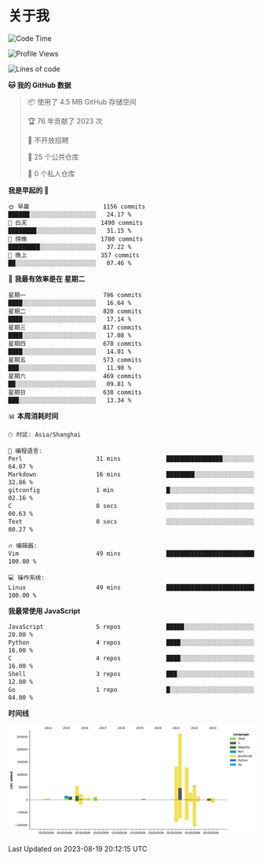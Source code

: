 # 关于我

<!--START_SECTION:waka-->
![Code Time](http://img.shields.io/badge/Code%20Time-801%20hrs%2018%20mins-blue)

![Profile Views](http://img.shields.io/badge/%E4%B8%AA%E4%BA%BA%E8%B5%84%E6%96%99%E8%A7%82%E7%9C%8B%E6%AC%A1%E6%95%B0-7-blue)

![Lines of code](https://img.shields.io/badge/%E4%BB%8E%E3%80%8CHello%20World%E3%80%8D%E8%B5%B7%E6%88%91%E5%B7%B2%E7%BB%8F%E5%86%99%E4%BA%86-760.8%20thousand%20%E8%A1%8C%E4%BB%A3%E7%A0%81-blue)

**🐱 我的 GitHub 数据** 

> 📦  使用了 4.5 MB GitHub 存储空间 
 > 
> 🏆 76 年贡献了 2023 次
 > 
> 🚫 不开放招聘
 > 
> 📜 25 个公共仓库 
 > 
> 🔑 0 个私人仓库 
 > 
**我是早起的 🐤** 

```text
🌞 早晨                     1156 commits        ██████░░░░░░░░░░░░░░░░░░░   24.17 % 
🌆 白天                     1490 commits        ████████░░░░░░░░░░░░░░░░░   31.15 % 
🌃 傍晚                     1780 commits        █████████░░░░░░░░░░░░░░░░   37.22 % 
🌙 晚上                     357 commits         ██░░░░░░░░░░░░░░░░░░░░░░░   07.46 % 
```
📅 **我最有效率是在 星期二** 

```text
星期一                      796 commits         ████░░░░░░░░░░░░░░░░░░░░░   16.64 % 
星期二                      820 commits         ████░░░░░░░░░░░░░░░░░░░░░   17.14 % 
星期三                      817 commits         ████░░░░░░░░░░░░░░░░░░░░░   17.08 % 
星期四                      670 commits         ████░░░░░░░░░░░░░░░░░░░░░   14.01 % 
星期五                      573 commits         ███░░░░░░░░░░░░░░░░░░░░░░   11.98 % 
星期六                      469 commits         ██░░░░░░░░░░░░░░░░░░░░░░░   09.81 % 
星期日                      638 commits         ███░░░░░░░░░░░░░░░░░░░░░░   13.34 % 
```


📊 **本周消耗时间** 

```text
🕑︎ 时区: Asia/Shanghai

💬 编程语言: 
Perl                     31 mins             ████████████████░░░░░░░░░   64.07 % 
Markdown                 16 mins             ████████░░░░░░░░░░░░░░░░░   32.86 % 
gitconfig                1 min               █░░░░░░░░░░░░░░░░░░░░░░░░   02.16 % 
C                        0 secs              ░░░░░░░░░░░░░░░░░░░░░░░░░   00.63 % 
Text                     0 secs              ░░░░░░░░░░░░░░░░░░░░░░░░░   00.27 % 

🔥 编辑器: 
Vim                      49 mins             █████████████████████████   100.00 % 

💻 操作系统: 
Linux                    49 mins             █████████████████████████   100.00 % 
```

**我最常使用 JavaScript** 

```text
JavaScript               5 repos             █████░░░░░░░░░░░░░░░░░░░░   20.00 % 
Python                   4 repos             ████░░░░░░░░░░░░░░░░░░░░░   16.00 % 
C                        4 repos             ████░░░░░░░░░░░░░░░░░░░░░   16.00 % 
Shell                    3 repos             ███░░░░░░░░░░░░░░░░░░░░░░   12.00 % 
Go                       1 repo              █░░░░░░░░░░░░░░░░░░░░░░░░   04.00 % 
```



**时间线**

![Lines of Code chart](https://raw.githubusercontent.com/Arondight/Arondight/master/assets/bar_graph.png)


 Last Updated on 2023-08-19 20:12:15 UTC
<!--END_SECTION:waka-->
